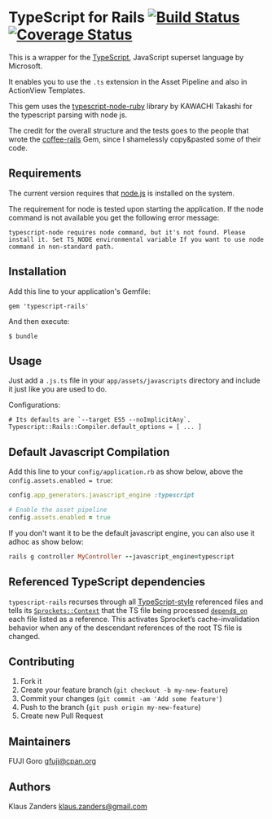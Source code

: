 # TypeScript for Rails [![Build Status](https://travis-ci.org/typescript-ruby/typescript-rails.svg?branch=master)](https://travis-ci.org/typescript-ruby/typescript-rails) [![Coverage Status](https://coveralls.io/repos/typescript-ruby/typescript-rails/badge.png)](https://coveralls.io/r/typescript-ruby/typescript-rails)

This is a wrapper for the [TypeScript](http://www.typescriptlang.org/), JavaScript superset language by Microsoft.

It enables you to use the `.ts` extension in the Asset Pipeline and also in ActionView Templates.

This gem uses the
[typescript-node-ruby](https://github.com/typescript-ruby/typescript-node-ruby)
library by KAWACHI Takashi for the typescript parsing with node js.

The credit for the overall structure and the tests goes to the people that wrote the [coffee-rails](https://github.com/rails/coffee-rails) Gem, since I shamelessly copy&pasted some of their code.

## Requirements

The current version requires that [node.js](http://nodejs.org/) is
installed on the system.

The requirement for node is tested upon starting the application. If
the node command is not available you get the following error message:

```
typescript-node requires node command, but it's not found. Please install it. Set TS_NODE environmental variable If you want to use node command in non-standard path.
```

## Installation

Add this line to your application's Gemfile:

    gem 'typescript-rails'

And then execute:

    $ bundle

## Usage

Just add a `.js.ts` file in your `app/assets/javascripts` directory and include it just like you are used to do.

Configurations:

```
# Its defaults are `--target ES5 --noImplicitAny`.
Typescript::Rails::Compiler.default_options = [ ... ]
```

## Default Javascript Compilation

Add this line to your `config/application.rb` as show below, above the `config.assets.enabled = true`:

```ruby
config.app_generators.javascript_engine :typescript

# Enable the asset pipeline
config.assets.enabled = true
```

If you don't want it to be the default javascript engine, you can also use it adhoc as show below:

```ruby
rails g controller MyController --javascript_engine=typescript
```

## Referenced TypeScript dependencies

`typescript-rails` recurses through all [TypeScript-style](https://github.com/teppeis/typescript-spec-md/blob/master/en/ch11.md#1111-source-files-dependencies) referenced files and tells its [`Sprockets::Context`](https://github.com/sstephenson/sprockets/blob/master/lib/sprockets/context.rb) that the TS file being processed [`depend`s`_on`](https://github.com/sstephenson/sprockets#the-depend_on-directive) each file listed as a reference. This activates Sprocket’s cache-invalidation behavior when any of the descendant references of the root TS file is changed.

## Contributing

1. Fork it
2. Create your feature branch (`git checkout -b my-new-feature`)
3. Commit your changes (`git commit -am 'Add some feature'`)
4. Push to the branch (`git push origin my-new-feature`)
5. Create new Pull Request

## Maintainers

FUJI Goro <gfuji@cpan.org>

## Authors

Klaus Zanders <klaus.zanders@gmail.com>

